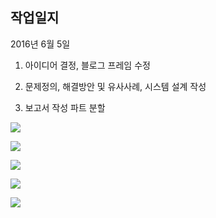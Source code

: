 

## 작업일지

 2016년 6월 5일

 1) 아이디어 결정, 블로그 프레임 수정

 2) 문제정의, 해결방안 및 유사사례, 시스템 설계 작성

 3) 보고서 작성 파트 분할

![](https://lh6.googleusercontent.com/-EbUbGtLOEUc/V1ggDITAcEI/AAAAAAAAAB4/UThupJiD0CEkhDbAJcVaU26dF28lULsAgCL0B/w960-h540-no/1.jpg)

![](https://lh6.googleusercontent.com/-KkTXwJISBY4/V1ggDJgYD9I/AAAAAAAAAB4/bNzVi6dRjfcue7QtqJ2UxPJj7zUYm8ZJgCL0B/w960-h540-no/2.jpg)

![](https://lh6.googleusercontent.com/-5X-tLzmPn0k/V1ggDAfjPmI/AAAAAAAAAB4/3aQw4ysNoQw7G9CcVN0K8HhxrMhApjSZACL0B/w960-h720-no/3.jpg)

![](https://lh6.googleusercontent.com/-4aU1l6BcFdY/V1ggDlDyMzI/AAAAAAAAAB4/1exAl2KCKTc_kHGilGeou5xj0iFzCwxCgCL0B/w960-h720-no/4.jpg)

![](https://lh4.googleusercontent.com/-jN2ESHgRQo8/V1ggDqijCVI/AAAAAAAAAB4/iFAijpLvAqku6ONcISp_mJy0VWogNRqCgCL0B/w960-h720-no/5.jpg)